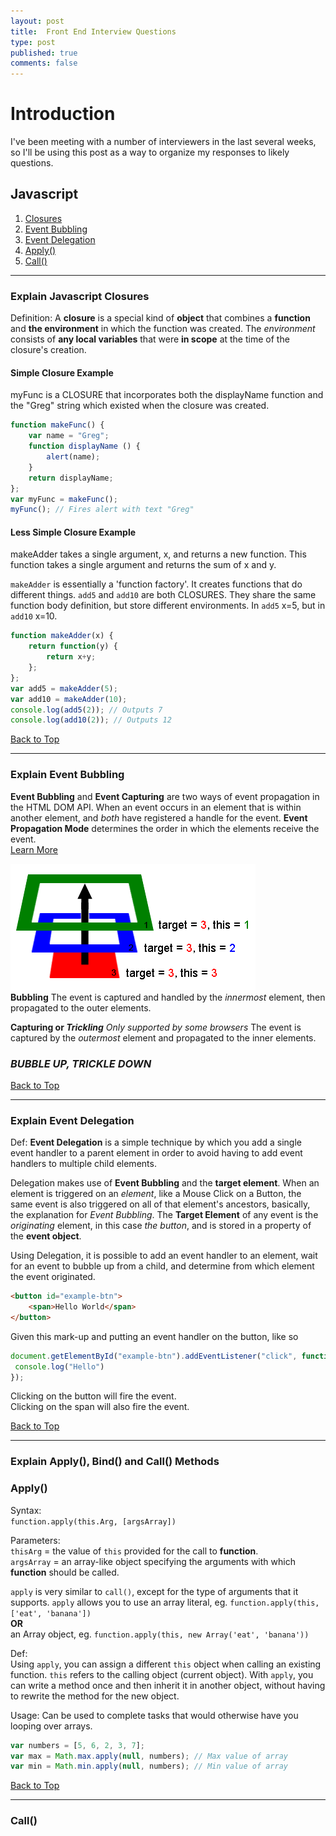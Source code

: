 ```yaml
---
layout: post
title:  Front End Interview Questions
type: post
published: true
comments: false
---
```


# Introduction
I've been meeting with a number of interviewers in the last several weeks, so I'll be using this post as a way to organize my responses to likely questions.

## Javascript

1. [Closures](#closures)
2. [Event Bubbling](#event-bubbling)
3. [Event Delegation](#event-delegation)
4. [Apply()](#methods-apply)
5. [Call()](#methods-call)

<hr>

### Explain Javascript Closures <a id="closures"></a>
Definition: A **closure** is a special kind of **object** that combines a **function** and **the environment** in which the function was created.
The *environment* consists of **any local variables** that were **in scope** at the time of the closure's creation.

#### Simple Closure Example
myFunc is a CLOSURE that incorporates both the displayName function and the "Greg" string which existed when the closure was created.

```Javascript  
function makeFunc() {  
    var name = "Greg";  
    function displayName () {  
        alert(name);  
    }  
    return displayName;  
};  
var myFunc = makeFunc();  
myFunc(); // Fires alert with text "Greg"
```

#### Less Simple Closure Example
makeAdder takes a single argument, x, and returns a new function. This function takes a single argument and returns the sum of x and y.

`makeAdder` is essentially a 'function factory'. It creates functions that do different things.
`add5` and `add10` are both CLOSURES. They share the same function body definition, but store different environments.
In `add5` x=5, but in `add10` x=10.


```javascript
function makeAdder(x) {
    return function(y) {
        return x+y;
    };
};
var add5 = makeAdder(5);
var add10 = makeAdder(10);
console.log(add5(2)); // Outputs 7
console.log(add10(2)); // Outputs 12
```

[Back to Top](#)  

<hr>

### Explain Event Bubbling <a id="event-bubbling"></a>
**Event Bubbling** and **Event Capturing** are two ways of event propagation in the HTML DOM API. When an event occurs in an element that is within another element, and *both* have registered a handle for the event.
**Event Propagation Mode** determines the order in which the elements receive the event.  
<a href="http://javascript.info/tutorial/bubbling-and-capturing" target="_blank">Learn More</a>
 
![Bubbling Model](/assets/eventbubbling.png "Bubbling Model")  
**Bubbling**
The event is captured and handled by the *innermost* element, then propagated to the outer elements. 

**Capturing or *Trickling*** *Only supported by some browsers*
The event is captured by the *outermost* element and propagated to the inner elements.

### *BUBBLE UP, TRICKLE DOWN*

[Back to Top](#)  
<hr>

### Explain Event Delegation <a id="event-delegation"></a>
Def: **Event Delegation** is a simple technique by which you add a single event handler to a parent element in order to avoid having to add event handlers to multiple child elements.  

Delegation makes use of **Event Bubbling** and the **target element**.
When an element is triggered on an *element*, like a Mouse Click on a Button, the same event is also triggered on all of that element's ancestors, basically, the explanation for *Event Bubbling*.
The **Target Element** of any event is the *originating* element, in this case *the button*, and is stored in a property of the **event object**.

Using Delegation, it is possible to add an event handler to an element, wait for an event to bubble up from a child, and determine from which element the event originated.

```html
<button id="example-btn">
    <span>Hello World</span>
</button>
```

Given this mark-up and putting an event handler on the button, like so 

```javascript
document.getElementById("example-btn").addEventListener("click", function() {
 console.log("Hello") 
});
```

Clicking on the button will fire the event.  
Clicking on the span will also fire the event.

[Back to Top](#)  
<hr>

### Explain Apply(), Bind() and Call() Methods
### Apply() <a id="methods-apply"></a>

Syntax:  
`function.apply(this.Arg, [argsArray])`

Parameters:   
`thisArg` = the value of `this` provided for the call to **function**.  
`argsArray` = an array-like object specifying the arguments with which **function** should be called.

`apply` is very similar to `call()`, except for the type of arguments that it supports. 
`apply` allows you to use an array literal, eg. `function.apply(this, ['eat', 'banana'])`  
**OR**  
an Array object, eg. `function.apply(this, new Array('eat', 'banana'))`  

Def:  
Using `apply`, you can assign a different `this` object when calling an existing function. `this` refers to the calling object (current object).
With `apply`, you can write a method once and then inherit it in another object, without having to rewrite the method for the new object.

Usage:
Can be used to complete tasks that would otherwise have you looping over arrays.

```javascript
var numbers = [5, 6, 2, 3, 7];
var max = Math.max.apply(null, numbers); // Max value of array
var min = Math.min.apply(null, numbers); // Min value of array
```  

[Back to Top](#)  
<hr>

### Call() <a id="methods-call"></a>